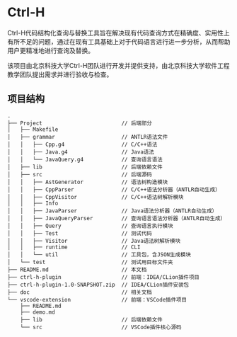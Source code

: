 # Ctrl-H

Ctrl-H代码结构化查询与替换工具旨在解决现有代码查询方式在精确度、实用性上有所不足的问题，通过在现有工具基础上对于代码语言进行进一步分析，从而帮助用户更精准地进行查询及替换。

该项目由北京科技大学Ctrl-H团队进行开发并提供支持，由北京科技大学软件工程教学团队提出需求并进行验收与检查。

## 项目结构

```
.
├── Project							// 后端部分
│   ├── Makefile
│   ├── grammar						// ANTLR语法文件
│   │   ├── Cpp.g4					// C/C++语法
│   │   ├── Java.g4					// Java语法
│   │   └── JavaQuery.g4			// 查询语言语法
│   ├── lib							// 后端依赖文件
│   ├── src							// 后端源码
│   │   ├── AstGenerator			// 语法树构造模块
│   │   ├── CppParser				// C/C++语法分析器（ANTLR自动生成）
│   │   ├── CppVisitor				// C/C++语法树解析模块
│   │   ├── Info					
│   │   ├── JavaParser				// Java语法分析器（ANTLR自动生成）
│   │   ├── JavaQueryParser			// 查询语言语法分析器（ANTLR自动生成）
│   │   ├── Query					// 查询语言执行模块
│   │   ├── Test					// 测试代码
│   │   ├── Visitor					// Java语法树解析模块
│   │   ├── runtime					// CLI
│   │   └── util					// 工具包，含JSON生成模块
│   └── test						// 测试用目标文件夹
├── README.md						// 本文档
├── ctrl-h-plugin					// 前端：IDEA/CLion插件项目
├── ctrl-h-plugin-1.0-SNAPSHOT.zip	// IDEA/CLion插件安装包
├── doc								// 相关文档
└── vscode-extension				// 前端：VSCode插件项目
    ├── README.md					
    ├── demo.md
    ├── lib							// 后端依赖文件
    └── src							// VSCode插件核心源码
```

